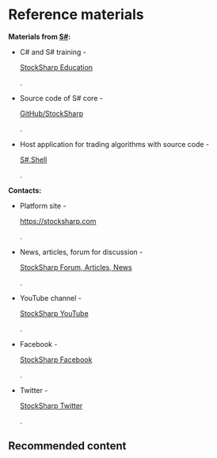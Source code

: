 # Reference materials

**Materials from [S\#](StockSharpAbout.md):**

- C\# and S\# training \- 

  [StockSharp Education](https://stocksharp.com/edu/)

  . 
- Source code of S\# core \- 

  [GitHub\/StockSharp](https://github.com/StockSharp/StockSharp)

  . 
- Host application for trading algorithms with source code \- 

  [S\#.Shell](https://stocksharp.com/products/shell/)

  . 

**Contacts:**

- Platform site \- 

  [https:\/\/stocksharp.com](https://stocksharp.com)

  . 
- News, articles, forum for discussion \- 

  [StockSharp Forum, Articles, News](https://stocksharp.com/community/)

  . 
- YouTube channel \- 

  [StockSharp YouTube](https://youtube.com/user/StockSharp/)

  . 
- Facebook \- 

  [StockSharp Facebook](https://facebook.com/stocksharp)

  . 
- Twitter \- 

  [StockSharp Twitter](https://twitter.com/stocksharp)

  . 

## Recommended content
